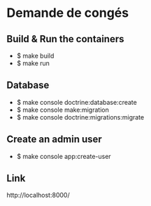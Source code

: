 # Demande de congés

## Build & Run the containers
- $ make build
- $ make run

## Database
- $ make console doctrine:database:create
- $ make console make:migration
- $ make console doctrine:migrations:migrate

## Create an admin user
- $ make console app:create-user

## Link
http://localhost:8000/
